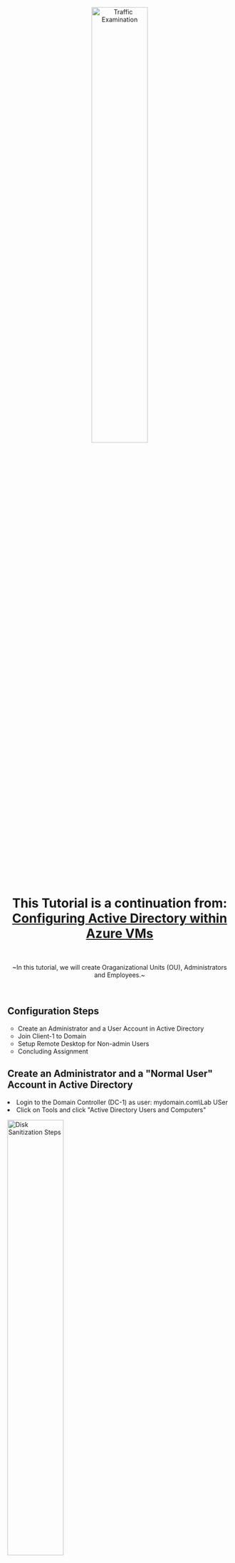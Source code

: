 <p align="center">
<img src="https://imgur.com/in6BVUo.png" height="50%" width="50%" alt="Traffic Examination"/>
</p>

<h1 align="center">This Tutorial is a continuation from: <br> <a href="https://github.com/OKALLEY/configure-ad">Configuring Active Directory within Azure VMs</a>
</h1>
<br>
<p align="center"> ~In this tutorial, we will create Oraganizational Units (OU), Administrators and Employees.~
</p>
<br />
<h2>Configuration Steps</h2>

<ul>
  <li type =circle>Create an Administrator and a User Account in Active Directory<br>
  <li type =circle>Join Client-1 to Domain<br>
  <li type =circle>Setup Remote Desktop for Non-admin Users<br>
  <li type =circle>Concluding Assignment<br>
</ul>

<h2>Create an Administrator and a "Normal User" Account in Active Directory</h2>

<li>Login to the Domain Controller (DC-1) as user: mydomain.com\Lab USer</li>
<li>Click on Tools and click "Active Directory Users and Computers" </li>
<p>
<img src="https://imgur.com/3zrM8Ua.png" height="50%" width="50%" alt="Disk Sanitization Steps"/>
</p>
<li>To create your first Oraganizational Unit right click on your domain <br>(e.g. mydomain.com) and under "New" click "Organizational Unit"</li>
<img src="https://imgur.com/HbM3U4h.png" height="50%" width="50%" alt="Disk Sanitization Steps"/>

<li>Enter the name "_EMPLOYEES" and click "OK"</li>
<img src="https://imgur.com/5IwEAJG.png" height="50%" width="50%" alt="Disk Sanitization Steps"/>
<li>Repeat these steps and make AN Oraganizational Unit named "_ADMINS"</li>
<img src="https://imgur.com/0ZNjzBY.png" height="50%" width="50%" alt="Disk Sanitization Steps"/>
<lki>Right click your domain (e.g. mydomain.com) and click "Refresh"</li>
<img src="https://imgur.com/19phcqk.png" height="30%" width="30%" alt="Disk Sanitization Steps"/>
<li>Click on "_ADMINS" and right click inside the folder then under "New" select "User"</li>
<img src="https://imgur.com/prVV4W4.png" height="50%" width="50%" alt="Disk Sanitization Steps"/>

<li>Name your administrator and create a User logon name <br> 
  appropriate to your company policy (e.g. jane doe; jane_admin or a-jane)</li>
<img src="https://imgur.com/5219Vay.png" height="50%" width="50%" alt="Disk Sanitization Steps"/>

<p>
<li> Set the password. Normally the user would be required to change it, <br> but for this demonstration the password is set to never expire</li>
<img src="https://imgur.com/mDhVUC4.png" height="50%" width="50%" alt="Disk Sanitization Steps"/>
  
<li>Click on "Finish" once you have this completed</li>  
<img src="https://imgur.com/0eGHYrO.png" height="50%" width="50%" alt="Disk Sanitization Steps"/>
  
<li>To make this name a administrator it needs to be assigned to the domain admins group. <br>
  Right click on it and go to "Properties" </li>   
<img src="https://imgur.com/3yrYOqc.png" height="50%" width="50%" alt="Disk Sanitization Steps"/>
  
<li>Click on "Member Of" and then "Add..."</li>  
<li>Find the section labeled "Enter the object names to select(examples):"</li> 
<li>In this section type "domain" and click "Check Names"</li>  
<img src="https://imgur.com/SVaLlb8.png" height="50%" width="50%" alt="Disk Sanitization Steps"/>
<li>In the next window choose "Domain Admins" click "OK" and then "OK", "Apply" and then "OK"</li>
<img src="https://imgur.com/Hm8PDrd.png" height="50%" width="50%" alt="Disk Sanitization Steps"/>
  
<li>Next Log out / close the connection to DC-1 and log back in as "mydomain.com\jane_admin"</li>
<li>Go back to portal.azure.com and copy the DC-1 Public IP address,<br>
  access Remote Desktop Connection and paste it and click "Connect"</li>
<li>Click on "More choices" choose "Use a different account"<br> 
  and logon as "mydomain.com\jane_admin" </li>
<img src="https://imgur.com/JodJx1B.png" height="40%" width="40%" alt="Disk Sanitization Steps"/>
<li>Click "OK" and then "Yes"</li> 
<img src="https://imgur.com/DwJSbOS.png" height="40%" width="40%" alt="Disk Sanitization Steps"/>

<h2>Join Client-1 to the Domain</h2>  
 <li>From the Azure portal set Client-1's DNS settings to the domain controller's (DC-1) Private IP address</li> 
 <li>Go to Virtual machines, click on DC-1 and click Networking</li>
 <li>Locate and copy the NIC Private IP</li>
 <img src="https://imgur.com/wp44R6G.png" height="90%" width="90%" alt="Disk Sanitization Steps"/>
 
 <br>

  <li>Go back to Virtual machines and click on Client-1 and choose Networking</li>
<li>Find "Network Interface:" and click on the client</li>
<img src="https://imgur.com/1lUWlxX.png" height="90%" width="90%" alt="Disk Sanitization Steps"/>
<br>
<li>Click DNS servers and under "DNS servers" click Custom and paste in the domain controller's Private IP address and then click "Save"</li>
<img src="https://imgur.com/IR5Q6xe.png" height="70%" width="70%" alt="Disk Sanitization Steps"/>

<br>   
<li>Go back to "Virtual machines" and select "Client-1" then click on "Restart"</li>    
<img src="https://imgur.com/vRiJQdl.png" height="90%" width="90%" alt="Disk Sanitization Steps"/>

<br>
<li>Copy the Public IP address for "Client-1" then <br> open Remote Desktop and paste it in and click "Connect"</li>
<img src="https://imgur.com/rH7nwGy.png" height="40%" width="40%" alt="Disk Sanitization Steps"/>

<br>
<li>Because it is not yet joined to the domain, logon as "Lab User"</li>
<li>Click Yes and allow it to initialize</li>

<li>Right click the Start button and click on "System"</li>
<li>Click on "Rename PC (advanced)"</li>
<li>Click on "Change..." and then "Domain" and type in "mydomain.com"</li>
<img src="https://imgur.com/qBNATEN.png" height="40%" width="40%" alt="Disk Sanitization Steps"/>

